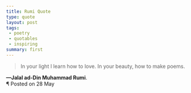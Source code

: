 ```yaml
---
title: Rumi Quote
type: quote
layout: post
tags:
 - poetry
 - quotables
 - inspiring
summary: first
---
```


> In your light I learn how to love. In your beauty, how to make poems.

<div class="post_meta">
  <div><strong>&mdash;Jalal ad-Din Muhammad Rumi</strong>.</div>
  <div>&para; Posted on 28 May</div>
</div>